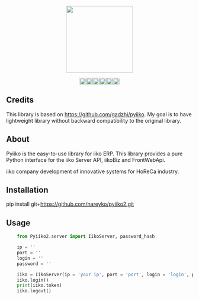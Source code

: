 <p align="center"><img src="https://habrastorage.org/webt/bi/od/mp/biodmpylxpnkxhjtewsjro_-8ps.jpeg" height="180"></p>
<p align="center"><a href="https://www.apache.org/licenses/LICENSE-2.0"><img src="https://img.shields.io/pypi/l/requests.svg" alt="Apache 2.0 License" height="18"></a><a href="https://pyup.io/repos/github/nareyko/pyiiko2/"><img src="https://pyup.io/repos/github/nareyko/pyiiko2/shield.svg" alt="Updates" height="18"/></a><a href="https://app.codeship.com/projects/379033"><img src="https://app.codeship.com/projects/cdd9a8d0-0671-0138-5b33-1a3a19f3ca85/status?branch=master" alt='Codeship Status for nareyko/pyiiko2' height="18"></a><a href="https://www.codacy.com/manual/nareyko/pyiiko2?utm_source=github.com&amp;utm_medium=referral&amp;utm_content=nareyko/pyiiko2&amp;utm_campaign=Badge_Grade" alt="www.codacy.com"><img src="https://api.codacy.com/project/badge/Grade/6bc86d309ce5459da06469b8e39ee996" alt="Codacy" height="18"></a><a href="https://lgtm.com/projects/g/nareyko/pyiiko2/alerts/"><img alt="Total alerts" src="https://img.shields.io/lgtm/alerts/g/nareyko/pyiiko2.svg?logo=lgtm&logoWidth=18" height="18"/></a><a href="https://lgtm.com/projects/g/nareyko/pyiiko2/context:python"><img alt="Language grade: Python" src="https://img.shields.io/lgtm/grade/python/g/nareyko/pyiiko2.svg?logo=lgtm&logoWidth=18" height="18"/></a></p>

## Credits

This library is based on <a href="https://github.com/gadzhi/pyiiko">https://github.com/gadzhi/pyiiko</a>. My goal is to have lightweight library without backward compatibility to the original library.

## About

Pyiiko is the easy-to-use library for iiko ERP. This library provides a pure Python interface for the iiko Server API, iikoBiz and FrontWebApi. 

iiko company development of innovative systems for HoReCa industry.

## Installation

pip install git+https://github.com/nareyko/pyiiko2.git

## Usage

```python
    from Pyiiko2.server import IikoServer, password_hash

    ip = ''
    port = ''
    login = ''
    password = ''

    iiko = IikoServer(ip = 'your ip', port = 'port', login = 'login', passhash = password_hash(password))
    iiko.login()
    print(iiko.token)
    iiko.logout()
    
```

